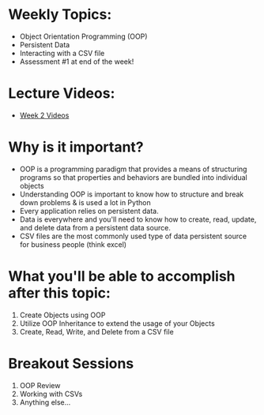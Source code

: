 # Weekly Topics:
- Object Orientation Programming (OOP)
- Persistent Data
- Interacting with a CSV file
- Assessment #1 at end of the week!

# Lecture Videos:
- [Week 2 Videos](https://www.youtube.com/watch?v=_5cyPcce67U&list=PLu0CiQ7bzwEQkXphTAp5WUM9E2RD_k3GT)

# Why is it important?
- OOP is a programming paradigm that provides a means of structuring programs so that properties and behaviors are bundled into individual objects
- Understanding OOP is important to know how to structure and break down problems & is used a lot in Python
- Every application relies on persistent data.
- Data is everywhere and you'll need to know how to create, read, update, and delete data from a persistent data source.
- CSV files are the most commonly used type of data persistent source for business people (think excel)

# What you'll be able to accomplish after this topic:
1. Create Objects using OOP
2. Utilize OOP Inheritance to extend the usage of your Objects
3. Create, Read, Write, and Delete from a CSV file

# Breakout Sessions
1. OOP Review
2. Working with CSVs
3. Anything else...
